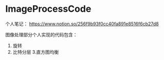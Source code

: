 # ImageProcessCode
个人笔记：
https://www.notion.so/256f9b93f0cc40fa891e8516f6cb27d8

图像处理部分个人实现的代码包含：
1. 旋转
2. 比特分层
3.直方图均衡
